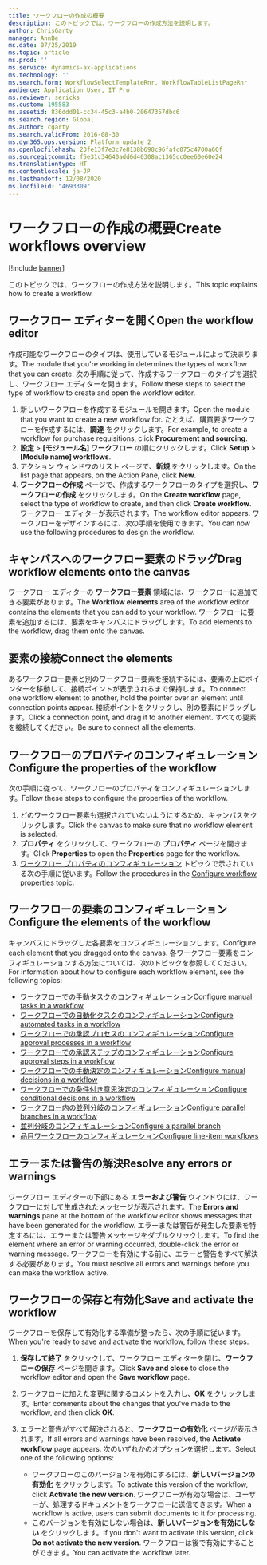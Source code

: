 ```yaml
---
title: ワークフローの作成の概要
description: このトピックでは、ワークフローの作成方法を説明します。
author: ChrisGarty
manager: AnnBe
ms.date: 07/25/2019
ms.topic: article
ms.prod: ''
ms.service: dynamics-ax-applications
ms.technology: ''
ms.search.form: WorkflowSelectTemplateRnr, WorkflowTableListPageRnr
audience: Application User, IT Pro
ms.reviewer: sericks
ms.custom: 195583
ms.assetid: 836ddd01-cc34-45c3-a4b0-20647357dbc6
ms.search.region: Global
ms.author: cgarty
ms.search.validFrom: 2016-08-30
ms.dyn365.ops.version: Platform update 2
ms.openlocfilehash: 23fe13f7e3c7e8138b690c96fafc075c4700a60f
ms.sourcegitcommit: f5e31c34640add6d40308ac1365cc0ee60e60e24
ms.translationtype: HT
ms.contentlocale: ja-JP
ms.lasthandoff: 12/08/2020
ms.locfileid: "4693309"
---
```

# <a name="create-workflows-overview"></a><span data-ttu-id="97bfa-103">ワークフローの作成の概要</span><span class="sxs-lookup"><span data-stu-id="97bfa-103">Create workflows overview</span></span>

[!include [banner](../includes/banner.md)]

<span data-ttu-id="97bfa-104">このトピックでは、ワークフローの作成方法を説明します。</span><span class="sxs-lookup"><span data-stu-id="97bfa-104">This topic explains how to create a workflow.</span></span>

## <a name="open-the-workflow-editor"></a><span data-ttu-id="97bfa-105">ワークフロー エディターを開く</span><span class="sxs-lookup"><span data-stu-id="97bfa-105">Open the workflow editor</span></span>

<span data-ttu-id="97bfa-106">作成可能なワークフローのタイプは、使用しているモジュールによって決まります。</span><span class="sxs-lookup"><span data-stu-id="97bfa-106">The module that you're working in determines the types of workflow that you can create.</span></span> <span data-ttu-id="97bfa-107">次の手順に従って、作成するワークフローのタイプを選択し、ワークフロー エディターを開きます。</span><span class="sxs-lookup"><span data-stu-id="97bfa-107">Follow these steps to select the type of workflow to create and open the workflow editor.</span></span>

1. <span data-ttu-id="97bfa-108">新しいワークフローを作成するモジュールを開きます。</span><span class="sxs-lookup"><span data-stu-id="97bfa-108">Open the module that you want to create a new workflow for.</span></span> <span data-ttu-id="97bfa-109">たとえば、購買要求ワークフローを作成するには、**調達** をクリックします。</span><span class="sxs-lookup"><span data-stu-id="97bfa-109">For example, to create a workflow for purchase requisitions, click **Procurement and sourcing**.</span></span>
2. <span data-ttu-id="97bfa-110">**設定** &gt; **\[モジュール名\] ワークフロー** の順にクリックします。</span><span class="sxs-lookup"><span data-stu-id="97bfa-110">Click **Setup** &gt; **\[Module name\] workflows**.</span></span>
3. <span data-ttu-id="97bfa-111">アクション ウィンドウのリスト ページで、**新規** をクリックします。</span><span class="sxs-lookup"><span data-stu-id="97bfa-111">On the list page that appears, on the Action Pane, click **New**.</span></span>
4. <span data-ttu-id="97bfa-112">**ワークフローの作成** ページで、作成するワークフローのタイプを選択し、**ワークフローの作成** をクリックします。</span><span class="sxs-lookup"><span data-stu-id="97bfa-112">On the **Create workflow** page, select the type of workflow to create, and then click **Create workflow**.</span></span> <span data-ttu-id="97bfa-113">ワークフロー エディターが表示されます。</span><span class="sxs-lookup"><span data-stu-id="97bfa-113">The workflow editor appears.</span></span> <span data-ttu-id="97bfa-114">ワークフローをデザインするには、次の手順を使用できます。</span><span class="sxs-lookup"><span data-stu-id="97bfa-114">You can now use the following procedures to design the workflow.</span></span>

## <a name="drag-workflow-elements-onto-the-canvas"></a><span data-ttu-id="97bfa-115">キャンバスへのワークフロー要素のドラッグ</span><span class="sxs-lookup"><span data-stu-id="97bfa-115">Drag workflow elements onto the canvas</span></span>

<span data-ttu-id="97bfa-116">ワークフロー エディターの **ワークフロー要素** 領域には、ワークフローに追加できる要素があります。</span><span class="sxs-lookup"><span data-stu-id="97bfa-116">The **Workflow elements** area of the workflow editor contains the elements that you can add to your workflow.</span></span> <span data-ttu-id="97bfa-117">ワークフローに要素を追加するには、要素をキャンバスにドラッグします。</span><span class="sxs-lookup"><span data-stu-id="97bfa-117">To add elements to the workflow, drag them onto the canvas.</span></span>

## <a name="connect-the-elements"></a><span data-ttu-id="97bfa-118">要素の接続</span><span class="sxs-lookup"><span data-stu-id="97bfa-118">Connect the elements</span></span>

<span data-ttu-id="97bfa-119">あるワークフロー要素と別のワークフロー要素を接続するには、要素の上にポインターを移動して、接続ポイントが表示されるまで保持します。</span><span class="sxs-lookup"><span data-stu-id="97bfa-119">To connect one workflow element to another, hold the pointer over an element until connection points appear.</span></span> <span data-ttu-id="97bfa-120">接続ポイントをクリックし、別の要素にドラッグします。</span><span class="sxs-lookup"><span data-stu-id="97bfa-120">Click a connection point, and drag it to another element.</span></span> <span data-ttu-id="97bfa-121">すべての要素を接続してください。</span><span class="sxs-lookup"><span data-stu-id="97bfa-121">Be sure to connect all the elements.</span></span>

## <a name="configure-the-properties-of-the-workflow"></a><span data-ttu-id="97bfa-122">ワークフローのプロパティのコンフィギュレーション</span><span class="sxs-lookup"><span data-stu-id="97bfa-122">Configure the properties of the workflow</span></span>

<span data-ttu-id="97bfa-123">次の手順に従って、ワークフローのプロパティをコンフィギュレーションします。</span><span class="sxs-lookup"><span data-stu-id="97bfa-123">Follow these steps to configure the properties of the workflow.</span></span>

1. <span data-ttu-id="97bfa-124">どのワークフロー要素も選択されていないようにするため、キャンバスをクリックします。</span><span class="sxs-lookup"><span data-stu-id="97bfa-124">Click the canvas to make sure that no workflow element is selected.</span></span>
2. <span data-ttu-id="97bfa-125">**プロパティ** をクリックして、ワークフローの **プロパティ** ページを開きます。</span><span class="sxs-lookup"><span data-stu-id="97bfa-125">Click **Properties** to open the **Properties** page for the workflow.</span></span>
3. <span data-ttu-id="97bfa-126">[ワークフロー プロパティのコンフィギュレーション](configure-workflow-properties.md) トピックで示されている次の手順に従います。</span><span class="sxs-lookup"><span data-stu-id="97bfa-126">Follow the procedures in the [Configure workflow properties](configure-workflow-properties.md) topic.</span></span>

## <a name="configure-the-elements-of-the-workflow"></a><span data-ttu-id="97bfa-127">ワークフローの要素のコンフィギュレーション</span><span class="sxs-lookup"><span data-stu-id="97bfa-127">Configure the elements of the workflow</span></span>

<span data-ttu-id="97bfa-128">キャンバスにドラッグした各要素をコンフィギュレーションします。</span><span class="sxs-lookup"><span data-stu-id="97bfa-128">Configure each element that you dragged onto the canvas.</span></span> <span data-ttu-id="97bfa-129">各ワークフロー要素をコンフィギュレーションする方法については、次のトピックを参照してください。</span><span class="sxs-lookup"><span data-stu-id="97bfa-129">For information about how to configure each workflow element, see the following topics:</span></span>

- [<span data-ttu-id="97bfa-130">ワークフローでの手動タスクのコンフィギュレーション</span><span class="sxs-lookup"><span data-stu-id="97bfa-130">Configure manual tasks in a workflow</span></span>](configure-manual-task-workflow.md)
- [<span data-ttu-id="97bfa-131">ワークフローでの自動化タスクのコンフィギュレーション</span><span class="sxs-lookup"><span data-stu-id="97bfa-131">Configure automated tasks in a workflow</span></span>](configure-automated-task-workflow.md)
- [<span data-ttu-id="97bfa-132">ワークフローでの承認プロセスのコンフィギュレーション</span><span class="sxs-lookup"><span data-stu-id="97bfa-132">Configure approval processes in a workflow</span></span>](configure-approval-process-workflow.md)
- [<span data-ttu-id="97bfa-133">ワークフローでの承認ステップのコンフィギュレーション</span><span class="sxs-lookup"><span data-stu-id="97bfa-133">Configure approval steps in a workflow</span></span>](configure-approval-step-workflow.md)
- [<span data-ttu-id="97bfa-134">ワークフローでの手動決定のコンフィギュレーション</span><span class="sxs-lookup"><span data-stu-id="97bfa-134">Configure manual decisions in a workflow</span></span>](configure-manual-decision-workflow.md)
- [<span data-ttu-id="97bfa-135">ワークフローでの条件付き意思決定のコンフィギュレーション</span><span class="sxs-lookup"><span data-stu-id="97bfa-135">Configure conditional decisions in a workflow</span></span>](configure-conditional-decision-workflow.md)
- [<span data-ttu-id="97bfa-136">ワークフロー内の並列分岐のコンフィギュレーション</span><span class="sxs-lookup"><span data-stu-id="97bfa-136">Configure parallel branches in a workflow</span></span>](configure-parallel-activity-workflow.md)
- [<span data-ttu-id="97bfa-137">並列分岐のコンフィギュレーション</span><span class="sxs-lookup"><span data-stu-id="97bfa-137">Configure a parallel branch</span></span>](configure-parallel-branch-workflow.md)
- [<span data-ttu-id="97bfa-138">品目ワークフローのコンフィギュレーション</span><span class="sxs-lookup"><span data-stu-id="97bfa-138">Configure line-item workflows</span></span>](configure-line-item-workflow.md)

## <a name="resolve-any-errors-or-warnings"></a><span data-ttu-id="97bfa-139">エラーまたは警告の解決</span><span class="sxs-lookup"><span data-stu-id="97bfa-139">Resolve any errors or warnings</span></span>

<span data-ttu-id="97bfa-140">ワークフロー エディターの下部にある **エラーおよび警告** ウィンドウには、ワークフローに対して生成されたメッセージが表示されます。</span><span class="sxs-lookup"><span data-stu-id="97bfa-140">The **Errors and warnings** pane at the bottom of the workflow editor shows messages that have been generated for the workflow.</span></span> <span data-ttu-id="97bfa-141">エラーまたは警告が発生した要素を特定するには、エラーまたは警告メッセージをダブルクリックします。</span><span class="sxs-lookup"><span data-stu-id="97bfa-141">To find the element where an error or warning occurred, double-click the error or warning message.</span></span> <span data-ttu-id="97bfa-142">ワークフローを有効にする前に、エラーと警告をすべて解決する必要があります。</span><span class="sxs-lookup"><span data-stu-id="97bfa-142">You must resolve all errors and warnings before you can make the workflow active.</span></span>

## <a name="save-and-activate-the-workflow"></a><span data-ttu-id="97bfa-143">ワークフローの保存と有効化</span><span class="sxs-lookup"><span data-stu-id="97bfa-143">Save and activate the workflow</span></span>

<span data-ttu-id="97bfa-144">ワークフローを保存して有効化する準備が整ったら、次の手順に従います。</span><span class="sxs-lookup"><span data-stu-id="97bfa-144">When you're ready to save and activate the workflow, follow these steps.</span></span>

1. <span data-ttu-id="97bfa-145">**保存して終了** をクリックして、ワークフロー エディターを閉じ、**ワークフローの保存** ページを開きます。</span><span class="sxs-lookup"><span data-stu-id="97bfa-145">Click **Save and close** to close the workflow editor and open the **Save workflow** page.</span></span>
2. <span data-ttu-id="97bfa-146">ワークフローに加えた変更に関するコメントを入力し、**OK** をクリックします。</span><span class="sxs-lookup"><span data-stu-id="97bfa-146">Enter comments about the changes that you've made to the workflow, and then click **OK**.</span></span>
3. <span data-ttu-id="97bfa-147">エラーと警告がすべて解決されると、**ワークフローの有効化** ページが表示されます。</span><span class="sxs-lookup"><span data-stu-id="97bfa-147">If all errors and warnings have been resolved, the **Activate workflow** page appears.</span></span> <span data-ttu-id="97bfa-148">次のいずれかのオプションを選択します。</span><span class="sxs-lookup"><span data-stu-id="97bfa-148">Select one of the following options:</span></span>

    - <span data-ttu-id="97bfa-149">ワークフローのこのバージョンを有効にするには、**新しいバージョンの有効化** をクリックします。</span><span class="sxs-lookup"><span data-stu-id="97bfa-149">To activate this version of the workflow, click **Activate the new version**.</span></span> <span data-ttu-id="97bfa-150">ワークフローが有効な場合は、ユーザーが、処理するドキュメントをワークフローに送信できます。</span><span class="sxs-lookup"><span data-stu-id="97bfa-150">When a workflow is active, users can submit documents to it for processing.</span></span>
    - <span data-ttu-id="97bfa-151">このバージョンを有効にしない場合は、**新しいバージョンを有効にしない** をクリックします。</span><span class="sxs-lookup"><span data-stu-id="97bfa-151">If you don't want to activate this version, click **Do not activate the new version**.</span></span> <span data-ttu-id="97bfa-152">ワークフローは後で有効にすることができます。</span><span class="sxs-lookup"><span data-stu-id="97bfa-152">You can activate the workflow later.</span></span>
